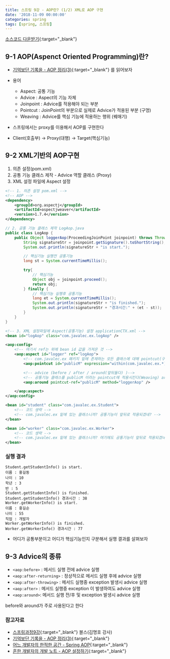 ```yaml
---
title: 스프링 9강 - AOP란? (1/2) XML로 AOP 구현
date: '2018-11-09 00:00:00'
categories: spring
tags: [spring, 스프링]
---
```


[소스코드 다운받기](http://seouliotcenter.tistory.com/73?category=663840){:target="_blank"}

## 9-1 AOP(Aspenct Oriented Programming)란?

* [기억보단 기록을 - AOP 정리(3)](https://jojoldu.tistory.com/71){:target="_blank"} 를 읽어보자

* 용어
    * Aspect: 공통 기능
    * Advice : Aspect의 기능 자체
    * Joinpoint : Advice를 적용해야 되는 부분
    * Pointcut : JoinPoint의 부분으로 실제로 Advice가 적용된 부분 (구멍)
    * Weaving : Advice를 핵심 기능에 적용하는 행위 (꿰매기)

* 스프링에서는 proxy를 이용해서 AOP를 구현한다
* Client(호출부) -> Proxy(대행) -> Target(핵심기능)

## 9-2 XML기반의 AOP구현

1. 의존 설정(pom.xml)
2. 공통 기능 클래스 제작 - Advice 역할 클래스 (Proxy)
3. XML 설정 파일에 Aspect 설정

```xml
<!-- 1. 의존 설정 pom.xml -->
<!-- AOP -->
<dependency>
    <groupId>org.aspectj</groupId>
    <artifactId>aspectjweaver</artifactId>
    <version>1.7.4</version>
</dependency>
```

```java
// 2. 공통 기능 클래스 제작 LogAop.java
public class LogAop {
    public Object loggerAop(ProceedingJoinPoint joinpoint) throws Throwable {
        String signatureStr = joinpoint.getSignature().toShortString();
        System.out.println(signatureStr + "is start.");

        // 핵심기능 실행전 공통기능
        long st = System.currentTimeMillis();

        try{
            // 핵심기능
            Object obj = joinpoint.proceed();
            return obj;
        } finally {
            // 핵심기능 실행후 공통기능
            long et = System.currentTimeMillis();
            System.out.println(signatureStr + "is finished.");
            System.out.println(signatureStr + "경과시간:" + (et - st));
        }
    }
}
```

```xml
<!-- 3. XML 설정파일에 Aspect(공통기능) 설정 applicationCTX.xml -->
<bean id="logAop" class="com.javalec.ex.logAop" />

<aop:config>
    <!-- 여기서 ref는 위에 bean id 값을 가져온 것 -->
    <aop:aspect id="logger" ref="logAop">
        <!-- com.javalec.ex 패키지 밑에 존재하는 모든 클래스에 대해 pointcut(구멍)을 만들고 이름을 publicM 이라고 짓는다 -->
        <aop:pointcut id="publicM" expression="within(com.javalec.ex.*)" />

        <!-- advice (before / after / around(앞뒤둘다) )-->
        <!-- 공통기능 클래스를 publicM 이라는 pointcut에 적용시킨다(Weaving) around 옵션이니까 핵심기능 앞뒤에 pointcut이 생긴다 -->
        <aop:around pointcut-ref="publicM" method="loggerAop" />

    </aop:aspect>
</aop:config>

<bean id="student" class="com.javalec.ex.Student">
    <!-- 코드 생략 -->
    <!-- com.javalec.ex 밑에 있는 클래스니까? 공통기능이 앞뒤로 적용되겠네? -->
</bean>

<bean id="worker" class="com.javalec.ex.Worker">
    <!-- 코드 생략 -->
    <!-- com.javalec.ex 밑에 있는 클래스니까? 여기에도 공통기능이 앞뒤로 적용되겠네? -->
</bean>

```

### 실행 결과

```
Student.getStudentInfo() is start.
이름 : 홍길동
나이 : 10
학년 : 3
반 : 5
Student.getStudentInfo() is finished.
Student.getStudentInfo() 경과시간 : 38
Worker.getWorkerInfo() is start.
이름 : 홍길순
나이 : 55
직업 : 개발자
Worker.getWorkerInfo() is finished.
Worker.getWorkerInfo() 경과시간 : 77
```

* 어디가 공통부분이고 어디가 핵심기능인지 구분해서 실행 결과를 살펴보자

## 9-3 Advice의 종류

* `<aop:before>` : 메서드 실행 전에 advice 실행
* `<aop:after-returning>` : 정상적으로 메서드 실행 후에 advice 실행
* `<aop:after-throwing>` : 메서드 실행중 exception 발생시 advice 실행
* `<aop:after>` : 메서드 실행중 exception 이 발생하여도 advice 실행
* `<aop:around>`: 메서드 실행 전/후 및 exception 발생시 advice 실행

before와 around가 주로 사용된다고 한다

### 참고자료

* [스프링과정9강](http://seouliotcenter.tistory.com/73?category=663840){:target="_blank"} 블스(김명호 강사)
* [기억보단 기록을 - AOP 정리(3)](https://jojoldu.tistory.com/71){:target="_blank"}
* [어느 개발자의 한적한 공간 - Spring AOP](http://closer27.github.io/backend/2017/08/03/spring-aop/){:target="_blank"}
* [흔한 개발자의 개발 노트 - AOP 설정하기](http://addio3305.tistory.com/86){:target="_blank"}
